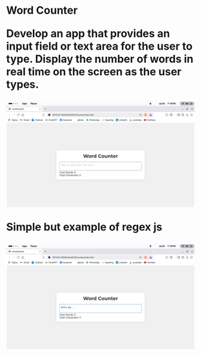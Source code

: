 <h1>Word Counter</h>
<p>
Develop an app that provides an input field or text area for the user to
type. Display the number of words in real time on the screen as the
user types.
</p>

<img src="./imgs/1.png" alt="A web application titled Word Counter is displayed in a browser window. The main section shows a centered card with a bold heading Word Counter, a text input containing the phrase Hello guy ..., and below it, the text Total Words 3 and Total Characters 11. The browser interface includes common navigation and bookmark icons, and the environment appears calm and minimalistic.">

**Simple but example of regex js**

<img src="./imgs/2.png" alt="A screenshot of a web-based word counter tool. The interface features a text area for user input and displays the total word and character count beneath it. The design is clean and user-friendly, with a focus on accessibility and clarity.">   